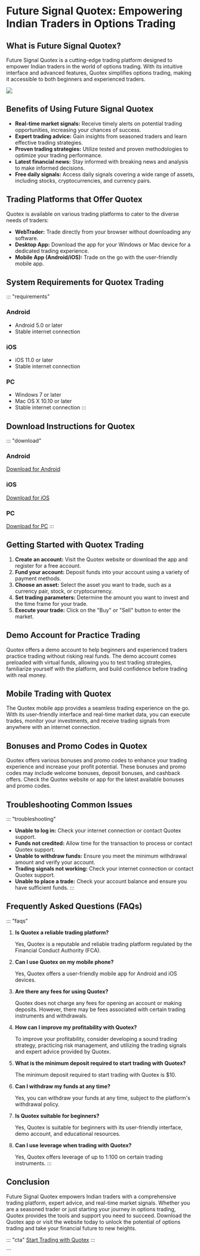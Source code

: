 # Future Signal Quotex: Empowering Indian Traders in Options Trading

## What is Future Signal Quotex?

Future Signal Quotex is a cutting-edge trading platform designed to
empower Indian traders in the world of options trading. With its
intuitive interface and advanced features, Quotex simplifies options
trading, making it accessible to both beginners and experienced traders.

[![](https://static.quotex.io/files/4_en/300_250.jpg)](https://traff.sbs/brokerqxlid)

## Benefits of Using Future Signal Quotex

-   **Real-time market signals:** Receive timely alerts on potential
    trading opportunities, increasing your chances of success.
-   **Expert trading advice:** Gain insights from seasoned traders and
    learn effective trading strategies.
-   **Proven trading strategies:** Utilize tested and proven
    methodologies to optimize your trading performance.
-   **Latest financial news:** Stay informed with breaking news and
    analysis to make informed decisions.
-   **Free daily signals:** Access daily signals covering a wide range
    of assets, including stocks, cryptocurrencies, and currency pairs.

## Trading Platforms that Offer Quotex

Quotex is available on various trading platforms to cater to the diverse
needs of traders:

-   **WebTrader:** Trade directly from your browser without downloading
    any software.
-   **Desktop App:** Download the app for your Windows or Mac device for
    a dedicated trading experience.
-   **Mobile App (Android/iOS):** Trade on the go with the user-friendly
    mobile app.

## System Requirements for Quotex Trading

::: \"requirements\"
### Android

-   Android 5.0 or later
-   Stable internet connection

### iOS

-   iOS 11.0 or later
-   Stable internet connection

### PC

-   Windows 7 or later
-   Mac OS X 10.10 or later
-   Stable internet connection
:::

## Download Instructions for Quotex

::: \"download\"
### Android

[Download for Android](\%22https://traff.sbs/brokerqxlid\%22)

### iOS

[Download for iOS](\%22https://traff.sbs/brokerqxlid\%22)

### PC

[Download for PC](\%22https://traff.sbs/brokerqxlid\%22)
:::

## Getting Started with Quotex Trading

1.  **Create an account:** Visit the Quotex website or download the app
    and register for a free account.
2.  **Fund your account:** Deposit funds into your account using a
    variety of payment methods.
3.  **Choose an asset:** Select the asset you want to trade, such as a
    currency pair, stock, or cryptocurrency.
4.  **Set trading parameters:** Determine the amount you want to invest
    and the time frame for your trade.
5.  **Execute your trade:** Click on the "Buy" or "Sell"
    button to enter the market.

## Demo Account for Practice Trading

Quotex offers a demo account to help beginners and experienced traders
practice trading without risking real funds. The demo account comes
preloaded with virtual funds, allowing you to test trading strategies,
familiarize yourself with the platform, and build confidence before
trading with real money.

## Mobile Trading with Quotex

The Quotex mobile app provides a seamless trading experience on the go.
With its user-friendly interface and real-time market data, you can
execute trades, monitor your investments, and receive trading signals
from anywhere with an internet connection.

## Bonuses and Promo Codes in Quotex

Quotex offers various bonuses and promo codes to enhance your trading
experience and increase your profit potential. These bonuses and promo
codes may include welcome bonuses, deposit bonuses, and cashback offers.
Check the Quotex website or app for the latest available bonuses and
promo codes.

## Troubleshooting Common Issues

::: \"troubleshooting\"
-   **Unable to log in:** Check your internet connection or contact
    Quotex support.
-   **Funds not credited:** Allow time for the transaction to process or
    contact Quotex support.
-   **Unable to withdraw funds:** Ensure you meet the minimum withdrawal
    amount and verify your account.
-   **Trading signals not working:** Check your internet connection or
    contact Quotex support.
-   **Unable to place a trade:** Check your account balance and ensure
    you have sufficient funds.
:::

## Frequently Asked Questions (FAQs)

::: \"faqs\"
1.  **Is Quotex a reliable trading platform?**

    Yes, Quotex is a reputable and reliable trading platform regulated
    by the Financial Conduct Authority (FCA).

2.  **Can I use Quotex on my mobile phone?**

    Yes, Quotex offers a user-friendly mobile app for Android and iOS
    devices.

3.  **Are there any fees for using Quotex?**

    Quotex does not charge any fees for opening an account or making
    deposits. However, there may be fees associated with certain trading
    instruments and withdrawals.

4.  **How can I improve my profitability with Quotex?**

    To improve your profitability, consider developing a sound trading
    strategy, practicing risk management, and utilizing the trading
    signals and expert advice provided by Quotex.

5.  **What is the minimum deposit required to start trading with
    Quotex?**

    The minimum deposit required to start trading with Quotex is \$10.

6.  **Can I withdraw my funds at any time?**

    Yes, you can withdraw your funds at any time, subject to the
    platform\'s withdrawal policy.

7.  **Is Quotex suitable for beginners?**

    Yes, Quotex is suitable for beginners with its user-friendly
    interface, demo account, and educational resources.

8.  **Can I use leverage when trading with Quotex?**

    Yes, Quotex offers leverage of up to 1:100 on certain trading
    instruments.
:::

## Conclusion

Future Signal Quotex empowers Indian traders with a comprehensive
trading platform, expert advice, and real-time market signals. Whether
you are a seasoned trader or just starting your journey in options
trading, Quotex provides the tools and support you need to succeed.
Download the Quotex app or visit the website today to unlock the
potential of options trading and take your financial future to new
heights.

::: \"cta\"
[Start Trading with Quotex](\%22https://traff.sbs/brokerqxlid\%22)
:::

\`\`\`

